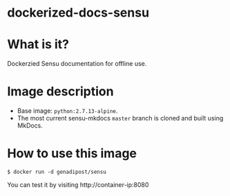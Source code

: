 # dockerized-docs-sensu

# What is it?
Dockerzied Sensu documentation for offline use.

# Image description
- Base image: `python:2.7.13-alpine`.
- The most current sensu-mkdocs `master` branch is cloned and built using MkDocs.

# How to use this image

```console
$ docker run -d genadipost/sensu

```

You can test it by visiting http://container-ip:8080
